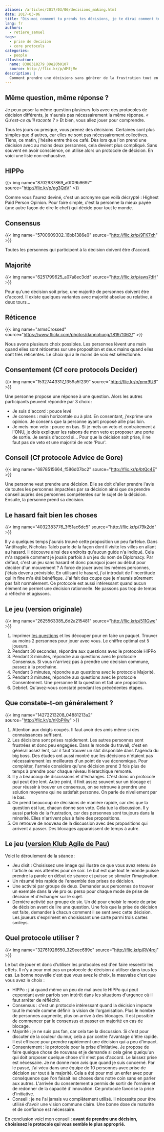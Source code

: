 ```yaml
---
aliases: /articles/2017/03/06/decisions_making.html
date: 2017-03-06
title: "Dis-moi comment tu prends tes décisions, je te dirai comment tu innoves"
lang: fr
authors:
  - retiere_samuel
tags:
  - prise de decision
  - core protocols
categories:
  - people
illustration:
  name: 8388318279_09e20b0107
  source: http://flic.kr/p/dMfjMe
description: |
  Comment prendre une décisions sans générer de la frustration tout en générant de l'engagement et de l'initiative? Il s'agit souvent de choisir le bon protocole de prise de décisions.
---
```


## Même question, même réponse ?

Je peux poser la même question plusieurs fois avec des protocoles de décision différents, je n'aurais pas nécessairement la même réponse. _« Qu'est-ce qu'il raconte ? »_ Et bien, vous allez jouer pour comprendre.

Tous les jours ou presque, vous prenez des décisions. Certaines sont plus simples que d'autres, car elles ne sont pas nécessairement collectives. Tiens, ce matin, j'hésite entre thé ou café. Dès lors que l'on prend une décision avec au moins deux personnes, cela devient plus compliqué. Sans souvent en avoir conscience, on utilise alors un protocole de décision. En voici une liste non-exhaustive.


## HIPPo

{{< img name="8702937869_a0f09b9697" source="http://flic.kr/p/eg3QdV" >}}

Comme vous l'aurez deviné, c'est un acronyme que voilà décrypté : Highest Paid Person Opinion. Pour faire simple, c'est la personne la mieux payée (une autre façon de dire le chef) qui décide pour tout le monde.


## Consensus

{{< img name="5700609302_16bb1386e0" source="http://flic.kr/p/9FK7xh" >}}

Toutes les personnes qui participent à la décision doivent être d'accord.


## Majorité

{{< img name="6251799625_a07a8ec3dd" source="http://flic.kr/p/aws7dH" >}}

Pour qu'une décision soit prise, une majorité de personnes doivent être d'accord. Il existe quelques variantes avec majorité absolue ou relative, à deux tours...

## Réticence

{{< img name="armsCrossed" source="https://www.flickr.com/photos/dannohung/181971062/" >}}

Nous avons plusieurs choix possibles. Les personnes lèvent une main quand elles sont réticentes sur une proposition et deux mains quand elles sont très réticentes. Le choix qui a le moins de voix est sélectionné.

## Consentement (Cf core protocols Decider)

{{< img name="15327443317_1359a5f239" source="http://flic.kr/p/pmr9U6" >}}

Une personne propose une réponse à une question. Alors les autres participants peuvent répondre par 3 choix :
- Je suis d'accord : pouce levé
- Je consens : main horizontale ou à plat. En consentant, j'exprime une opinion. Je consens que la personne ayant proposé aille plus loin.
- Je mets mon veto : pouce en bas. Si je mets un veto et contrairement à l'ONU, je dois expliquer les raisons de mon veto et proposer une porte de sortie. Je serais d'accord si... Pour que la décision soit prise, il ne faut pas de veto et une majorité de vote 'Pour'.


## Conseil (Cf protocole Advice de Gore)

{{< img name="6878515664_f586d07bc2" source="http://flic.kr/p/btQc4E" >}}

Une personne veut prendre une décision. Elle se doit d'aller prendre l'avis de toutes les personnes impactées par sa décision ainsi que de prendre conseil auprès des personnes compétentes sur le sujet de la décision. Ensuite, la personne prend sa décision.

## Le hasard fait bien les choses

{{< img name="4032383776_3f51ac6dc5" source="http://flic.kr/p/79k2dd" >}}

Il y a quelques temps j'aurais trouvé cette proposition un peu farfelue. Dans 'Antifragile, Nicholas Taleb parle de la façon dont il visite les villes en allant au hasard. Il découvre ainsi des endroits qu'aucun guide n'a indiqué. Cela m'a rappelé comment je jouais parfois à un jeu du nom de Diplomacy. Par défaut, c'est un jeu sans hasard et donc pourquoi jouer au début pour décider d'un mouvement ? A force de jouer avec les mêmes personnes, j'étais devenu prévisible. En utilisant le hasard, j'ai introduit de l'incertitude qui in fine m'a été bénéfique. J'ai fait des coups que je n'aurais sûrement pas fait normalement. Ce protocole est aussi intéressant quand aucun élément ne permet une décision rationnelle. Ne passons pas trop de temps à réfléchir et agissons.

## Le jeu (version originale)

{{< img name="2625563385_6d2a215481" source="http://flic.kr/p/511Gwe" >}}

1. Imprimer [les questions] et les découper pour en faire un paquet. Trouver au moins 2 personnes pour jouer avec vous. Le chiffre optimal est 5 joueurs.
2. Pendant 30 secondes, répondre aux questions avec le protocole HIPPo
3. Pendant 3 minutes, répondre aux questions avec le protocole Consensus. Si vous n'arrivez pas à prendre une décision commune, passez à la prochaine.
4. Pendant 3 minutes, répondre aux questions avec le protocole Majorité.
5. Pendant 3 minutes, répondre aux questions avec le protocole Consentement. Une personne lit la question et fait une proposition.
6. Debrief. Qu'avez-vous constaté pendant les précédentes étapes.


## Que constate-t-on généralement ?

{{< img name="14272213208_04881213a2" source="http://flic.kr/p/nKbPKw" >}}

1. Attention aux doigts coupés. Il faut avoir des amis même si des connaissances suffisent.
2. Les décisions sont prises rapidement. Les autres personnes sont frustrées et donc peu engagées. Dans le monde du travail, c'est en général assez lent, car il faut trouver un slot disponible dans l'agenda du big boss. Des études ont aussi montré que les décisions n'étaient pas nécessairement les meilleures d'un point de vue économique. Pour compléter, l'armée considère qu'une décision prend 3 fois plus de temps à prendre pour chaque niveau hiérarchique remonté.
3. Il y a beaucoup de discussions et d'échanges. C'est donc un protocole qui peut être lent. Autre point, il finit assez souvent sur un blocage et pour réussir à trouver un consensus, on se retrouve à prendre une solution moyenne qui ne satisfait personne. On parle de nivellement par le bas.
4. On prend beaucoup de décisions de manière rapide, car dès que la question est lue, chacun donne son vote. Cela tue la discussion. Il y aussi parfois de la frustration, car des personnes sont toujours dans la minorité. Elles n'arrivent plus à faire des propositions.
5. On retrouve de nouveau de la discussion avec des propositions qui arrivent à passer. Des blocages apparaissent de temps à autre.

## Le jeu ([version Klub Agile de Pau])

Voici le déroulement de la séance : 
- Jeu dixit : Choisissez une image qui illustre ce que vous avez retenu de l'article ou vos attentes pour ce soir. Le but est que tout le monde puisse prendre la parole en début de séance et puisse se stimuler l'imagination. 
- Un résumé très rapide de l'ensemble des prises de décision. 
- Une activité par groupe de deux. Demander aux personnes de trouver un exemple dans la vie pro ou perso pour chaque mode de prise de décision et d'échanger sur le sujet.
- Dernière activité par groupe de six. Un dé pour choisir le mode de prise de décision avant de lire une question. Une fois que la prise de décision est faite, demander à chacun comment il se sent avec cette décision. Les joueurs s'expriment en choisissant une carte parmi trois cartes smileys.

## Quel protocole utiliser ?

{{< img name="32761926650_329eec689c" source="http://flic.kr/p/RV4roj" >}}

Le but de jouer et donc d'utiliser les protocoles est d'en faire ressentir les effets. Il n'y a pour moi pas un protocole de décision à utiliser dans tous les cas. La bonne nouvelle c'est que vous avez le choix, la mauvaise c'est que vous avez le choix :

- HIPPo : j'ai quand même un peu de mal avec le HIPPo qui peut cependant avoir parfois son intérêt dans les situations d'urgence où il faut arrêter de réfléchir.
- Consensus : c'est un protocole intéressant quand la décision impacte tout le monde comme définir la vision de l'organisation. Plus le nombre de personnes augmente, plus on arrive à des blocages. Il est possible de commencer par le consensus et passer en majorité en cas de blocage.
- Majorité : je ne suis pas fan, car cela tue la discussion. Si c'est pour discuter de la couleur du mur, cela a par contre l'avantage d'être rapide. Il est efficace pour prendre rapidement une décision qui a peu d'impact.
- Consentement : le protocole pour la prise d'initiative. Je propose de faire quelque chose de nouveau et je demande si cela gêne quelqu'un qui doit proposer quelque chose s'il n'est pas d'accord. Le laissez prise est nécessaire. Je ne donne mon avis que quand je suis concerné. Par le passé, j'ai vécu dans une équipe de 10 personnes avec prise de décision sur tout à la majorité. Cela a été pour moi un enfer avec pour conséquence que l'on faisait les choses dans notre coin sans en parler aux autres. L'arrivée du consentement a permis de sortir de l'ornière et de redonner de la capacité d'innovation. Ce protocole favorise la prise d'initiative.
- Conseil : je ne l'ai jamais vu complètement utilisé. Il nécessite pour être utilisé d'avoir une vision commune claire. Une bonne dose de maturité et de confiance est nécessaire.


En conclusion voici mon conseil : **avant de prendre une décision, choisissez le protocole qui vous semble le plus approprié.**


[les questions]: questions-fr.pdf
[version Klub Agile de Pau]: http://klubpau.scalingo.io/
